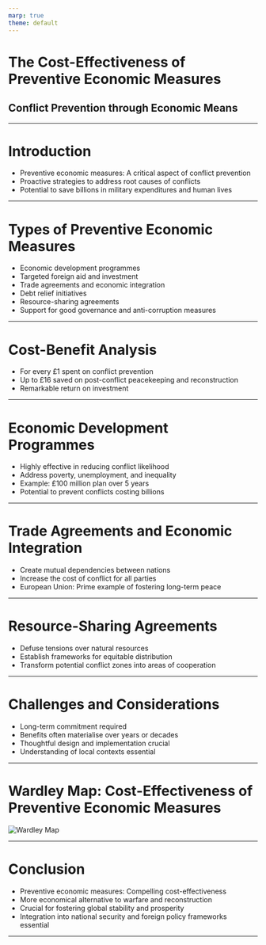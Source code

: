 ```yaml
---
marp: true
theme: default
---
```


# The Cost-Effectiveness of Preventive Economic Measures
## Conflict Prevention through Economic Means

---

# Introduction

- Preventive economic measures: A critical aspect of conflict prevention
- Proactive strategies to address root causes of conflicts
- Potential to save billions in military expenditures and human lives

---

# Types of Preventive Economic Measures

- Economic development programmes
- Targeted foreign aid and investment
- Trade agreements and economic integration
- Debt relief initiatives
- Resource-sharing agreements
- Support for good governance and anti-corruption measures

---

# Cost-Benefit Analysis

- For every £1 spent on conflict prevention
- Up to £16 saved on post-conflict peacekeeping and reconstruction
- Remarkable return on investment

---

# Economic Development Programmes

- Highly effective in reducing conflict likelihood
- Address poverty, unemployment, and inequality
- Example: £100 million plan over 5 years
- Potential to prevent conflicts costing billions

---

# Trade Agreements and Economic Integration

- Create mutual dependencies between nations
- Increase the cost of conflict for all parties
- European Union: Prime example of fostering long-term peace

---

# Resource-Sharing Agreements

- Defuse tensions over natural resources
- Establish frameworks for equitable distribution
- Transform potential conflict zones into areas of cooperation

---

# Challenges and Considerations

- Long-term commitment required
- Benefits often materialise over years or decades
- Thoughtful design and implementation crucial
- Understanding of local contexts essential

---

# Wardley Map: Cost-Effectiveness of Preventive Economic Measures

![Wardley Map](https://images.wardleymaps.ai/map_2a97362e-fc2f-4e95-8c95-eb6cf89344c5.png)

---

# Conclusion

- Preventive economic measures: Compelling cost-effectiveness
- More economical alternative to warfare and reconstruction
- Crucial for fostering global stability and prosperity
- Integration into national security and foreign policy frameworks essential

---